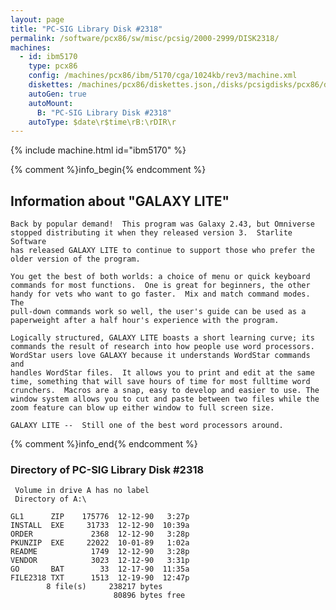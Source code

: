 ```yaml
---
layout: page
title: "PC-SIG Library Disk #2318"
permalink: /software/pcx86/sw/misc/pcsig/2000-2999/DISK2318/
machines:
  - id: ibm5170
    type: pcx86
    config: /machines/pcx86/ibm/5170/cga/1024kb/rev3/machine.xml
    diskettes: /machines/pcx86/diskettes.json,/disks/pcsigdisks/pcx86/diskettes.json
    autoGen: true
    autoMount:
      B: "PC-SIG Library Disk #2318"
    autoType: $date\r$time\rB:\rDIR\r
---
```


{% include machine.html id="ibm5170" %}

{% comment %}info_begin{% endcomment %}

## Information about "GALAXY LITE"

    Back by popular demand!  This program was Galaxy 2.43, but Omniverse
    stopped distributing it when they released version 3.  Starlite Software
    has released GALAXY LITE to continue to support those who prefer the
    older version of the program.
    
    You get the best of both worlds: a choice of menu or quick keyboard
    commands for most functions.  One is great for beginners, the other
    handy for vets who want to go faster.  Mix and match command modes.  The
    pull-down commands work so well, the user's guide can be used as a
    paperweight after a half hour's experience with the program.
    
    Logically structured, GALAXY LITE boasts a short learning curve; its
    commands the result of research into how people use word processors.
    WordStar users love GALAXY because it understands WordStar commands and
    handles WordStar files.  It allows you to print and edit at the same
    time, something that will save hours of time for most fulltime word
    crunchers.  Macros are a snap, easy to develop and easier to use. The
    window system allows you to cut and paste between two files while the
    zoom feature can blow up either window to full screen size.
    
    GALAXY LITE --  Still one of the best word processors around.
{% comment %}info_end{% endcomment %}


### Directory of PC-SIG Library Disk #2318

     Volume in drive A has no label
     Directory of A:\

    GL1      ZIP    175776  12-12-90   3:27p
    INSTALL  EXE     31733  12-12-90  10:39a
    ORDER             2368  12-12-90   3:28p
    PKUNZIP  EXE     22022  10-01-89   1:02a
    README            1749  12-12-90   3:28p
    VENDOR            3023  12-12-90   3:31p
    GO       BAT        33  12-17-90  11:35a
    FILE2318 TXT      1513  12-19-90  12:47p
            8 file(s)     238217 bytes
                           80896 bytes free
